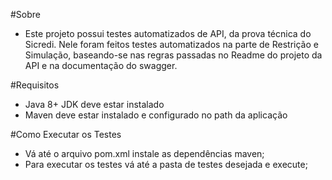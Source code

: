 #Sobre
 - Este projeto possui testes automatizados de API, da prova técnica do Sicredi.
 Nele foram feitos testes automatizados na parte de Restrição e Simulação, baseando-se nas regras passadas no Readme do projeto da API
e na documentação do swagger.

#Requisitos
- Java 8+ JDK deve estar instalado
- Maven deve estar instalado e configurado no path da aplicação

#Como Executar os Testes
- Vá até o arquivo pom.xml instale as dependências maven;
- Para executar os testes vá até a pasta de testes desejada e execute;


